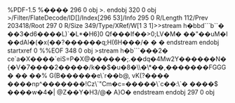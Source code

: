 %PDF-1.5 %���� 296 0 obj >. endobj 320 0 obj >/Filter/FlateDecode/ID\[\]/Index\[296 53\]/Info 295 0 R/Length 112/Prev 203418/Root 297 0 R/Size 349/Type/XRef/W\[1 3 1\]>>stream h�bbd\`\`\`b\`\`� ��3�d6����L)\`�L\*�H6\]0 Qf���If��>0;LV�M� ��"��uM�I ��dAl�(�x(��?������q;H(6H���/� � � endstream endobj startxref 0 %%EOF 348 0 obj >stream h�b\`\`\`���2� ce\`a�X����\`eiS=P�X@������;.��dq�4Mw2Y������N�{�V�7����2�����/k��$�u�8�\\�\*��,�������FGGG� �� ��% G(B������e\`r��b@, vK(?���� ����np^�������!Cz\`"Cm�c=�����\`c��:\`� ����$ ����w�4�| @Z��Y�H3/@� A}O� endstream endobj 297 0 obj